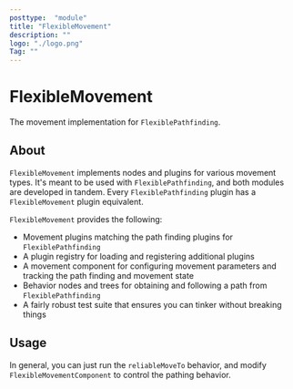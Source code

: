 ```yaml
---
posttype:  "module"  
title: "FlexibleMovement"
description: ""
logo: "./logo.png"
Tag: ""
---
```

# FlexibleMovement

The movement implementation for `FlexiblePathfinding`.

## About

`FlexibleMovement` implements nodes and plugins for various movement types. It's meant to be used with 
`FlexiblePathfinding`, and both modules are developed in tandem. Every `FlexiblePathfinding` plugin has a 
`FlexibleMovement` plugin equivalent.

`FlexibleMovement` provides the following:

 - Movement plugins matching the path finding plugins for `FlexiblePathfinding`
 - A plugin registry for loading and registering additional plugins
 - A movement component for configuring movement parameters and tracking the path finding and movement state
 - Behavior nodes and trees for obtaining and following a path from `FlexiblePathfinding`
 - A fairly robust test suite that ensures you can tinker without breaking things
 
## Usage

In general, you can just run the `reliableMoveTo` behavior, and modify `FlexibleMovementComponent` to control the 
pathing behavior.

